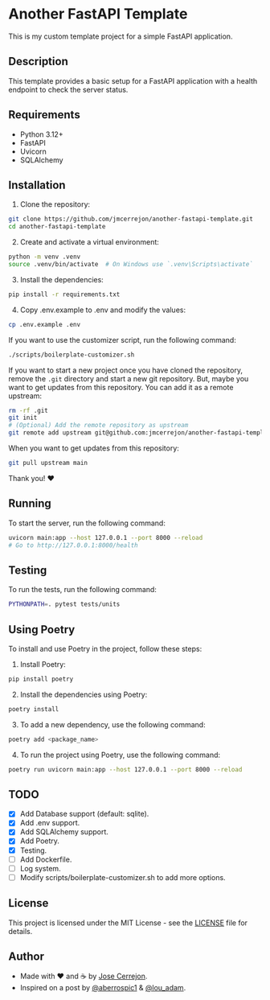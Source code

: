 # Another FastAPI Template

This is my custom template project for a simple FastAPI application.

## Description

This template provides a basic setup for a FastAPI application with a health endpoint to check the server status.

## Requirements

-   Python 3.12+
-   FastAPI
-   Uvicorn
-   SQLAlchemy

## Installation

1. Clone the repository:

```bash
git clone https://github.com/jmcerrejon/another-fastapi-template.git
cd another-fastapi-template
```

2. Create and activate a virtual environment:

```bash
python -m venv .venv
source .venv/bin/activate  # On Windows use `.venv\Scripts\activate`
```

3. Install the dependencies:

```bash
pip install -r requirements.txt
```

4. Copy .env.example to .env and modify the values:

```bash
cp .env.example .env
```

If you want to use the customizer script, run the following command:

```bash
./scripts/boilerplate-customizer.sh
```

If you want to start a new project once you have cloned the repository, remove the `.git` directory and start a new git repository. But, maybe you want to get updates from this repository. You can add it as a remote upstream:

```bash
rm -rf .git
git init
# (Optional) Add the remote repository as upstream
git remote add upstream git@github.com:jmcerrejon/another-fastapi-template.git
```

When you want to get updates from this repository:

```bash
git pull upstream main
```

Thank you! ❤️

## Running

To start the server, run the following command:

```bash
uvicorn main:app --host 127.0.0.1 --port 8000 --reload
# Go to http://127.0.0.1:8000/health
```

## Testing

To run the tests, run the following command:

```bash
PYTHONPATH=. pytest tests/units
```

## Using Poetry

To install and use Poetry in the project, follow these steps:

1. Install Poetry:

```bash
pip install poetry
```

2. Install the dependencies using Poetry:

```bash
poetry install
```

3. To add a new dependency, use the following command:

```bash
poetry add <package_name>
```

4. To run the project using Poetry, use the following command:

```bash
poetry run uvicorn main:app --host 127.0.0.1 --port 8000 --reload
```

## TODO

-   [x] Add Database support (default: sqlite).
-   [x] Add .env support.
-   [x] Add SQLAlchemy support.
-   [x] Add Poetry.
-   [x] Testing.
-   [ ] Add Dockerfile.
-   [ ] Log system.
-   [ ] Modify scripts/boilerplate-customizer.sh to add more options.

## License

This project is licensed under the MIT License - see the [LICENSE](LICENSE) file for details.

## Author

-   Made with ❤️ and ☕️ by [Jose Cerrejon](mailto:ulysess@gmail.com).
-   Inspired on a post by [@aberrospic1](https://medium.com/@aberrospic1/crud-operations-with-fastapi-c2de026e5862) & [@lou_adam](https://medium.com/@lou_adam/best-practices-for-building-deploying-rest-api-as-data-engineer-concrete-example-with-fastapi-84522745a9f7#7dfc).
